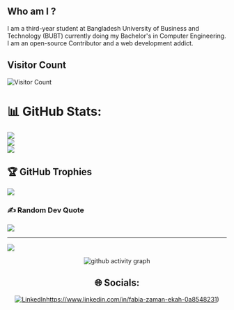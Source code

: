 ## Who am I ?
I am a third-year student at Bangladesh University of Business and Technology (BUBT) currently doing my Bachelor's in Computer Engineering. 
I am an open-source Contributor and a web development addict.

<!--
**FabiaZaman06/FabiaZaman06** is a ✨ _special_ ✨ repository because its `README.md` (this file) appears on your GitHub profile.

Here are some ideas to get you started:

- 🔭 I’m currently working on ...
- 🌱 I’m currently learning ...
- 👯 I’m looking to collaborate on ...
- 🤔 I’m looking for help with ...
- 💬 Ask me about ...
- 📫 How to reach me: ...
- 😄 Pronouns: ...
- ⚡ Fun fact: ...
-->
## Visitor Count
![Visitor Count](https://profile-counter.glitch.me/FabiaZaman06/count.svg)

# 📊 GitHub Stats:
![](https://github-readme-stats.vercel.app/api?username=FabiaZaman06&theme=gotham&hide_border=false&include_all_commits=false&count_private=false)<br/>
![](https://github-readme-streak-stats.herokuapp.com/?user=FabiaZaman06&theme=gotham&hide_border=false)<br/>
![](https://github-readme-stats.vercel.app/api/top-langs/?username=FabiaZaman06&theme=gotham&hide_border=false&include_all_commits=false&count_private=false&layout=compact)

## 🏆 GitHub Trophies
![](https://github-profile-trophy.vercel.app/?username=FabiaZaman06&theme=dracula&no-frame=true&no-bg=false&margin-w=4)

### ✍️ Random Dev Quote
![](https://quotes-github-readme.vercel.app/api?type=horizontal&theme=radical)

---
[![](https://visitcount.itsvg.in/api?id=FabiaZaman06&icon=0&color=0)](https://visitcount.itsvg.in)

<!-- Proudly created with GPRM ( https://gprm.itsvg.in ) -->
 
 <div align="center">
     
     
![github activity graph](https://activity-graph.herokuapp.com/graph?username=FabiaZaman06&theme=dracula&layout=compact&title_color=FF69B4&hide_border=true&area=true)
</div>
 
<div align="center">

## 🌐 Socials:
[![LinkedIn](https://img.shields.io/badge/LinkedIn-%230077B5.svg?logo=linkedin&logoColor=white)](https://linkedin.com/in/)https://www.linkedin.com/in/fabia-zaman-ekah-0a8548231) 
 

